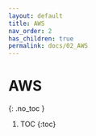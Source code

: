 ```yaml
---
layout: default
title: AWS
nav_order: 2
has_children: true
permalink: docs/02_AWS
---
```


# AWS
{: .no_toc }

1. TOC
{:toc}